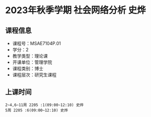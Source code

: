 # 2023年秋季学期 社会网络分析 史烨






## 课程信息

- 课程号：MSAE7104P.01
- 学分：2
- 教学类型：理论课
- 开课单位：管理学院
- 课程类别：博士
- 课程层次：研究生课程

## 上课时间

```
2~4,6~11周 2205 :1(09:00~12:10) 史烨
5周 2205 :6(09:00~12:10) 史烨
```

